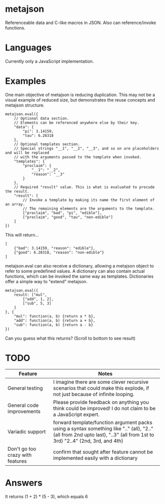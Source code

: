 # metajson
Referenceable data and C-like macros in JSON. Also can reference/invoke functions.

# Languages
Currently only a JavaScript implementation.

# Examples

One main objective of metajson is reducing duplication. This may not be a visual example of reduced size, but demonstrates the reuse concepts and metajson structure.

~~~
metajson.eval({
	// Optional data section.
	// Elements can be referenced anywhere else by their key.
	"data": {
		"pi": 3.14159,
		"tau": 6.28318
	},
	// Optional templates section.
	// Special strings "__1", "__2", "__3", and so on are placeholders and will be replaced
	// with the arguments passed to the template when invoked.
	"templates": {
		"proclaim": {
			"__1": "__2",
			"reason": "__3"
		}
	},
	// Required "result" value. This is what is evaluated to procude the result.
	"result": [
		// Invoke a template by making its name the first element of an array.
		// The remaining elements are the arguments to the template.
		["proclaim", "bad", "pi", "edible"],
		["proclaim", "good", "tau", "non-edible"]
	]
})
~~~

This will return...

~~~
[
	{"bad": 3.14159, "reason": "edible"},
	{"good": 6.28318, "reason": "non-edible"}
]
~~~

metajson.eval can also receive a dictionary, allowing a metajson object to refer to some predefined values. A dictionary can also contain actual functions, which can be invoked the same way as templates. Dictionaries offer a simple way to "extend" metajson.

~~~
metajson.eval({
	result: ["mul",
		["add", 1, 2],
		["sub", 5, 3]
	]
}, {
	"mul": function(a, b) {return a * b},
	"add": function(a, b) {return a + b},
	"sub": function(a, b) {return a - b}
})
~~~

Can you guess what this returns? (Scroll to bottom to see result)

# TODO
Feature | Notes
------------- | -------------
General testing | I imagine there are some clever recursive scenarios that could make this explode, if not just because of infinite looping.
General code improvements | Please provide feedback on anything you think could be improved! I do not claim to be a JavaScript expert.
Variadic support | forward template/function argument packs using a syntax something like ".." (all), "2.." (all from 2nd upto last), "..3" (all from 1st to 3rd) "2..4" (2nd, 3rd, and 4th)
Don't go too crazy with features | confirm that sought after feature cannot be implemented easily with a dictionary

# Answers
It returns (1 + 2) * (5 - 3), which equals 6
